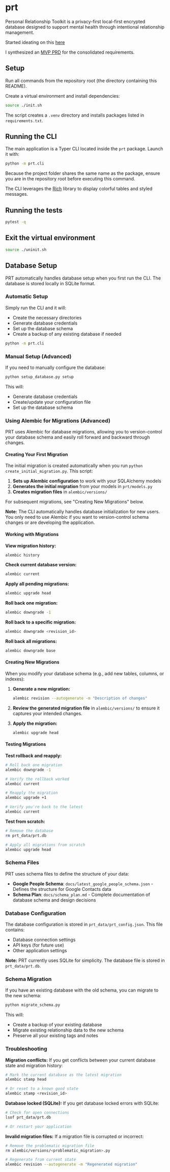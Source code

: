 # prt
Personal Relationship Toolkit is a privacy-first local-first encrypted database designed to support mental health through intentional relationship management.


Started ideating on this [here](http://richbodo.pbworks.com/w/page/160555728/Personal%20Social%20Network%20Health)

I synthesized an [MVP PRD](docs/PRD/prt_prd_mvp.md) for the consolidated requirements.

## Setup

Run all commands from the repository root (the directory containing this README).

Create a virtual environment and install dependencies:

```bash
source ./init.sh
```

The script creates a `.venv` directory and installs packages listed in
`requirements.txt`.

## Running the CLI

The main application is a Typer CLI located inside the `prt` package. Launch it
with:

```bash
python -m prt.cli
```

Because the project folder shares the same name as the package, ensure you are
in the repository root before executing this command.

The CLI leverages the [Rich](https://github.com/Textualize/rich) library to
display colorful tables and styled messages.

## Running the tests


```bash
pytest -q
```

## Exit the virtual environment

```bash
source ./uninit.sh
```

## Database Setup

PRT automatically handles database setup when you first run the CLI. The database is stored locally in SQLite format.

### Automatic Setup

Simply run the CLI and it will:
- Create the necessary directories
- Generate database credentials
- Set up the database schema
- Create a backup of any existing database if needed

```bash
python -m prt.cli
```

### Manual Setup (Advanced)

If you need to manually configure the database:

```bash
python setup_database.py setup
```

This will:
- Generate database credentials
- Create/update your configuration file
- Set up the database schema

### Using Alembic for Migrations (Advanced)

PRT uses Alembic for database migrations, allowing you to version-control your database schema and easily roll forward and backward through changes.

#### Creating Your First Migration

The initial migration is created automatically when you run `python create_initial_migration.py`. This script:

1. **Sets up Alembic configuration** to work with your SQLAlchemy models
2. **Generates the initial migration** from your models in `prt/models.py`
3. **Creates migration files** in `alembic/versions/`

For subsequent migrations, see "Creating New Migrations" below.

**Note:** The CLI automatically handles database initialization for new users. You only need to use Alembic if you want to version-control schema changes or are developing the application.

#### Working with Migrations

**View migration history:**
```bash
alembic history
```

**Check current database version:**
```bash
alembic current
```

**Apply all pending migrations:**
```bash
alembic upgrade head
```

**Roll back one migration:**
```bash
alembic downgrade -1
```

**Roll back to a specific migration:**
```bash
alembic downgrade <revision_id>
```

**Roll back all migrations:**
```bash
alembic downgrade base
```

#### Creating New Migrations

When you modify your database schema (e.g., add new tables, columns, or indexes):

1. **Generate a new migration:**
   ```bash
   alembic revision --autogenerate -m "Description of changes"
   ```

2. **Review the generated migration file** in `alembic/versions/` to ensure it captures your intended changes.

3. **Apply the migration:**
   ```bash
   alembic upgrade head
   ```

#### Testing Migrations

**Test rollback and reapply:**
```bash
# Roll back one migration
alembic downgrade -1

# Verify the rollback worked
alembic current

# Reapply the migration
alembic upgrade +1

# Verify you're back to the latest
alembic current
```

**Test from scratch:**
```bash
# Remove the database
rm prt_data/prt.db

# Apply all migrations from scratch
alembic upgrade head
```

### Schema Files

PRT uses schema files to define the structure of your data:

- **Google People Schema**: `docs/latest_google_people_schema.json` - Defines the structure for Google Contacts data
- **Schema Plan**: `docs/schema_plan.md` - Complete documentation of database schema and design decisions

### Database Configuration

The database configuration is stored in `prt_data/prt_config.json`. This file contains:
- Database connection settings
- API keys (for future use)
- Other application settings

**Note:** PRT currently uses SQLite for simplicity. The database file is stored in `prt_data/prt.db`.

### Schema Migration

If you have an existing database with the old schema, you can migrate to the new schema:

```bash
python migrate_schema.py
```

This will:
- Create a backup of your existing database
- Migrate existing relationship data to the new schema
- Preserve all your existing tags and notes

### Troubleshooting

**Migration conflicts:**
If you get conflicts between your current database state and migration history:
```bash
# Mark the current database as the latest migration
alembic stamp head

# Or reset to a known good state
alembic stamp <revision_id>
```

**Database locked (SQLite):**
If you get database locked errors with SQLite:
```bash
# Check for open connections
lsof prt_data/prt.db

# Or restart your application
```

**Invalid migration files:**
If a migration file is corrupted or incorrect:
```bash
# Remove the problematic migration file
rm alembic/versions/<problematic_migration>.py

# Regenerate from current state
alembic revision --autogenerate -m "Regenerated migration"
```


